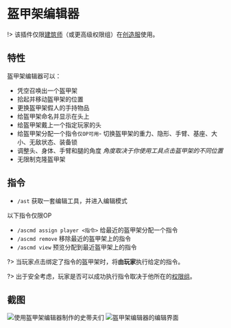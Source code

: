 # 盔甲架编辑器

!> 该插件仅限[建筑师](/main/groups.md)（或更高级权限组）在[创造服](/servers/creative.md)使用。

## 特性

盔甲架编辑器可以：

- 凭空召唤出一个盔甲架
- 拾起并移动盔甲架的位置
- 更换盔甲架假人的手持物品
- 给盔甲架命名并显示在头上
- 给盔甲架戴上一个指定玩家的头
- 给盔甲架分配一个指令`仅OP可用`- 切换盔甲架的重力、隐形、手臂、基座、大小、无敌状态、装备锁
- 调整头、身体、手臂和腿的角度 *角度取决于你使用工具点击盔甲架的不同位置*
- 无限制克隆盔甲架

## 指令

- `/ast` 获取一套编辑工具，并进入编辑模式

以下指令仅限OP

- `/ascmd assign player <指令>` 给最近的盔甲架分配一个指令
- `/ascmd remove` 移除最近的盔甲架上的指令
- `/ascmd view` 预览分配到最近盔甲架上的指令

?> 当玩家点击绑定了指令的盔甲架时，将**由玩家**执行给定的指令。

?> 出于安全考虑，玩家是否可以成功执行指令取决于他所在的[权限组](/main/groups.md)。

## 截图

![使用盔甲架编辑器制作的史蒂夫们](https://mewcraft-homepage.oss-cn-zhangjiakou.aliyuncs.com/images/ast-showcase-2.jpg ':class=img-small')
![盔甲架编辑器的编辑界面](https://mewcraft-homepage.oss-cn-zhangjiakou.aliyuncs.com/images/ast-showcase-1.jpg ':class=img-small')
